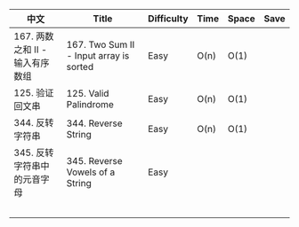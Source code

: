 | 中文                            | Title                                   | Difficulty | Time | Space |    Save  |
| ------------------------------- | --------------------------------------- | ---------- | ---- | ----- | ---- |
| 167. 两数之和 II - 输入有序数组 | 167. Two Sum II - Input array is sorted | Easy       | O(n) | O(1)  |      |
| 125. 验证回文串                 | 125. Valid Palindrome                   | Easy       | O(n) | O(1)  |      |
| 344. 反转字符串                 | 344. Reverse String                     | Easy       | O(n) | O(1)  |      |
| 345. 反转字符串中的元音字母     | 345. Reverse Vowels of a String         | Easy       |      |       |      |
|                                 |                                         |            |      |       |      |
|                                 |                                         |            |      |       |      |
| | | | | | |
|                                 |                                         |            |      |       |      |
|                                 |                                         |            |      |       |      |